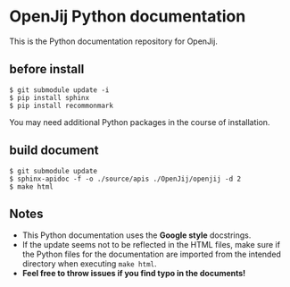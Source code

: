 # OpenJij Python documentation

This is the Python documentation repository for OpenJij.

## before install
```
$ git submodule update -i
$ pip install sphinx
$ pip install recommonmark
```
You may need additional Python packages in the course of installation.

## build document

```
$ git submodule update
$ sphinx-apidoc -f -o ./source/apis ./OpenJij/openjij -d 2
$ make html
```

## Notes

* This Python documentation uses the **Google style** docstrings.
* If the update seems not to be reflected in the HTML files, make sure if the Python files for the documentation are imported from the intended directory when executing `make html`.
* **Feel free to throw issues if you find typo in the documents!**
